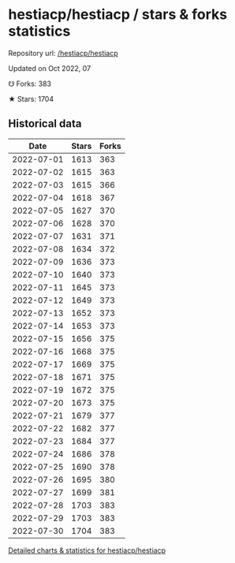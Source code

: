 # hestiacp/hestiacp / stars & forks statistics

Repository url: [/hestiacp/hestiacp](https://github.com/hestiacp/hestiacp)

Updated on Oct 2022, 07

☋ Forks: 383

★ Stars: 1704

## Historical data
| Date | Stars | Forks |
|------|-------|-------|
| 2022-07-01 | 1613 | 363 | 
| 2022-07-02 | 1615 | 363 | 
| 2022-07-03 | 1615 | 366 | 
| 2022-07-04 | 1618 | 367 | 
| 2022-07-05 | 1627 | 370 | 
| 2022-07-06 | 1628 | 370 | 
| 2022-07-07 | 1631 | 371 | 
| 2022-07-08 | 1634 | 372 | 
| 2022-07-09 | 1636 | 373 | 
| 2022-07-10 | 1640 | 373 | 
| 2022-07-11 | 1645 | 373 | 
| 2022-07-12 | 1649 | 373 | 
| 2022-07-13 | 1652 | 373 | 
| 2022-07-14 | 1653 | 373 | 
| 2022-07-15 | 1656 | 375 | 
| 2022-07-16 | 1668 | 375 | 
| 2022-07-17 | 1669 | 375 | 
| 2022-07-18 | 1671 | 375 | 
| 2022-07-19 | 1672 | 375 | 
| 2022-07-20 | 1673 | 375 | 
| 2022-07-21 | 1679 | 377 | 
| 2022-07-22 | 1682 | 377 | 
| 2022-07-23 | 1684 | 377 | 
| 2022-07-24 | 1686 | 378 | 
| 2022-07-25 | 1690 | 378 | 
| 2022-07-26 | 1695 | 380 | 
| 2022-07-27 | 1699 | 381 | 
| 2022-07-28 | 1703 | 383 | 
| 2022-07-29 | 1703 | 383 | 
| 2022-07-30 | 1704 | 383 | 


[Detailed charts & statistics for hestiacp/hestiacp](https://reviewgithub.com/rep/hestiacp/hestiacp)

